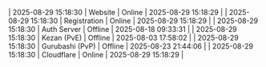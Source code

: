 | 2025-08-29 15:18:30 | Website | Online | 2025-08-29 15:18:29 |
| 2025-08-29 15:18:30 | Registration | Online | 2025-08-29 15:18:29 |
| 2025-08-29 15:18:30 | Auth Server | Offline | 2025-08-18 09:33:31 |
| 2025-08-29 15:18:30 | Kezan (PvE) | Offline | 2025-08-03 17:58:02 |
| 2025-08-29 15:18:30 | Gurubashi (PvP) | Offline | 2025-08-23 21:44:06 |
| 2025-08-29 15:18:30 | Cloudflare | Online | 2025-08-29 15:18:29 |
